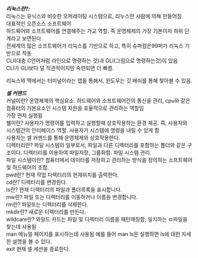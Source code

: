 ***리눅스란?:*** </br>
리눅스는 유닉스와 비슷한 오퍼레이팅 시스템으로, 리누스란 사람에 의해 만들어짐</br>
대표적인 오픈소스 소프트웨어</br>
하드웨어와 소프트웨어를 연결해주는 가교 역할. 즉 운영체제의 가장 기본이자 하위 단계라고 보면된다.</br>
전세계의 많은 소프트웨어가 리눅스를 기반으로 하고, 특히 슈퍼컴은99퍼가 리눅스 기반으로 작동 </br>
CLI(대충 C언어처럼 라인으로 명령하는 것)과 GLI(그림으로 명령하는것)이 있음</br>
CLI가 GLI보다 덜 직관적이지만 숙련되면 더 빠름.</br>

리눅스와 맥에서는 터미널이라는 앱을 통해서, 윈도우는 깃 배쉬를 통해 찾아볼 수 있음.</br>

***셀 커맨드***</br>
커널이란? 운영체제의 핵심요소. 하드웨어와 소프트웨어간의 통신을 관리, cpu와 같은 컴퓨터의 기본요소인 시스템 자원을 효율적으로 관리하는 역할임</br>
가장 먼저 실행됨</br>
쉘이란? 사용자가 명령어를 입력하고 실행할때 상호작용하는 환경 제공. 즉, 사용자와 시스템간의 인터페이스 역할. 사용자가 시스템에 명령을 내릴 수 있게 함</br>
사용자는 셸 커맨드를 통해 운영체제와 상호작용한다. </br>
디렉터리란? 파일 시스템의 일부로서, 파일과 다른 디렉터리를 포함하는 폴더와 같은 구조이다. 디렉터리를 이용하여 파일저장, 그룹화함. 파일 시스템 관리.</br>
파일 시스템이란? 컴퓨터에서 데이터를 저장하고 관리하는 방식을 정의하는 소프트웨어 및 하드웨어의 조합. </br>
pwd란? 현재 작업 디렉터리의 현재위치를 출력한다. </br>
cd란? 디렉터리를 변경한다.</br>
Is란? 현재 디렉터리의 파일과 폴더목록을 표시합니다.</br>
mw란? 파일 또는 디렉터리를 이동하거나 이름을 변경합니다.</br>
rm란? 파일또는 디렉터리를 삭제한다.</br>
mkdir란? 새로운 디렉터리를 만든다.</br>
wildcare란? 와일드 카드는 파일 및 디렉터리 이름을 패턴매칭함, 일치하는 ㅁ파일을 찾는데 사용됨</br>
man 메뉴얼 페이지를 표시하는데 사용됨 예를 들어 man ls은 실행하면 ls에 대한 자세한 설명을 볼 수 있다. </br>
exit 현재 셀 세션을 종료한다. </br>
